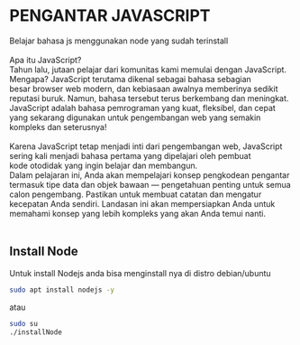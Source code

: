 # PENGANTAR JAVASCRIPT
Belajar bahasa js menggunakan node yang sudah terinstall<br><br>
Apa itu JavaScript?<br>
Tahun lalu, jutaan pelajar dari komunitas kami memulai dengan JavaScript. Mengapa? JavaScript terutama dikenal sebagai bahasa sebagian<br>
besar browser web modern, dan kebiasaan awalnya memberinya sedikit reputasi buruk. Namun, bahasa tersebut terus berkembang dan meningkat.<br>JavaScript adalah bahasa pemrograman yang kuat, fleksibel, dan cepat yang sekarang digunakan untuk pengembangan web yang semakin kompleks dan seterusnya!
<br><br>
Karena JavaScript tetap menjadi inti dari pengembangan web, JavaScript sering kali menjadi bahasa pertama yang dipelajari oleh pembuat<br>
kode otodidak yang ingin belajar dan membangun. <br>
Dalam pelajaran ini, Anda akan mempelajari konsep pengkodean pengantar termasuk tipe data dan objek bawaan — pengetahuan penting untuk semua calon pengembang. Pastikan untuk membuat catatan dan mengatur kecepatan Anda sendiri. Landasan ini akan mempersiapkan Anda untuk memahami konsep yang lebih kompleks yang akan Anda temui nanti.
<br><br>
## Install Node
Untuk install Nodejs anda bisa menginstall nya di distro debian/ubuntu<br>
```bash
sudo apt install nodejs -y
```
atau
```bash
sudo su
./installNode
```